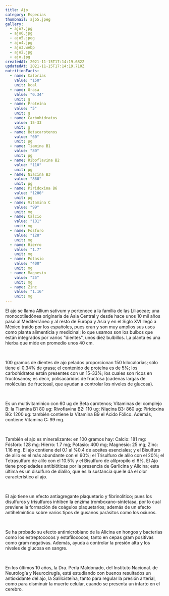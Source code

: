 ```yaml
---
title: Ajo
category: Especias
thumbnail: ajo5.jpeg
gallery:
  - ajo7.jpg
  - ajo6.jpg
  - ajo5.jpeg
  - ajo4.jpg
  - ajo3.webp
  - ajo2.jpg
  - ajo.jpg
createdAt: 2021-11-15T17:14:19.682Z
updatedAt: 2021-11-15T17:14:19.710Z
nutritionFacts:
  - name: Calorías
    value: "150"
    unit: kcal
  - name: Grasa
    value: "0.34"
    unit: g
  - name: Proteína
    value: "5"
    unit: g
  - name: Carbohidratos
    value: 15-33
    unit: g
  - name: Betacarotenos
    value: "60"
    unit: µg
  - name: Tiamina B1
    value: "80"
    unit: µg
  - name: Riboflavina B2
    value: "110"
    unit: µg
  - name: Niacina B3
    value: "860"
    unit: µg
  - name: Piridoxina B6
    value: "1200"
    unit: µg
  - name: Vitamina C
    value: "99"
    unit: mg
  - name: Calcio
    value: "181"
    unit: mg
  - name: Fósforo
    value: "128"
    unit: mg
  - name: Hierro
    value: "1.7"
    unit: mg
  - name: Potasio
    value: "400"
    unit: mg
  - name: Magnesio
    value: "25"
    unit: mg
  - name: Zinc
    value: "1.16"
    unit: mg
---
```

El ajo se llama Allium sativum y pertenece a la familia de las Liliaceae; una monocotiledónea originaria de Asia Central y desde hace unos 10 mil años pasó al Mediterráneo y al resto de Europa y Asia y en el Siglo XVI llegó a México traído por los españoles, pues eran y son muy amplios sus usos como planta alimenticia y medicinal; lo que usamos son los bulbos que están integrados por varios "dientes", unos diez bulbillos. La planta es una hierba que mide en promedio unos 40 cm.

<br/>

100 gramos de dientes de ajo pelados proporcionan 150 kilocalorías; sólo tiene el 0.34% de grasa; el contenido de proteína es de 5%; los carbohidratos están presentes con un 15-33%; los cuales son ricos en fructosanos; es decir, polisacáridos de fructosa (cadenas largas de moléculas de fructosal, que ayudan a controlar los niveles de glucosa).

<br/>

Es un multivitaminico con 60 ug de Beta carotenos; Vitaminas del complejo B: la Tiamina B1 80 ug: Rivoflavina B2: 110 ug; Niacina B3: 860 ug: Piridoxina B6: 1200 ug: también contiene la Vitamina B9 el Ácido Fólico. Además, contiene Vitamina C: 99 mg.

<br/>

También el ajo es mineralizante: en 100 gramos hay: Calcio: 181 mg: Fósforo: 128 mg: Hierro: 1.7 mg; Potasio: 400 mg; Magnesio: 25 mg; Zinc: 1.16 mg. El ajo contiene del 0.1 al %0.4 de aceites esenciales; y el Bisulfuro de alilo es el más abundante con el 60%; el Trisulfuro de alilo con el 20%; el Tetrasulfuro de alilo con el 10.5% y el Bisulfuro de alilpropilo el 6%. El Ajo tiene propiedades antibióticas por la presencia de Garlicina y Alicina; esta última es un disulfuro de dialilo, que es la sustancia que le dá el olor característico al ajo.

<br/>

El ajo tiene un efecto antiagregante plaquetario y fibrinolítico; pues los disulfuros y trisulfuros inhiben la enzima tromboxano-sintetasa, por lo cual previene la formación de coágulos plaquetarios; además de un efecto antihelmíntico sobre varios tipos de gusanos parásitos como los oxiuros.

<br/>

Se ha probado su efecto antimicrobiano de la Alicina en hongos y bacterias como los estreptococos y estafilococos; tanto en cepas gram positivas como gram negativas. Además, ayuda a controlar la presión alta y los niveles de glucosa en sangre.

<br/>

En los últimos 10 años, la Dra. Perla Maldonado, del Instituto Nacional. de Neurología y Neurocirugía, está estudiando con buenos resultados un antioxidante del ajo, la Salilcisteína, tanto para regular la presión arterial, como para disminuir la muerte celular, cuando se presenta un infarto en el cerebro.